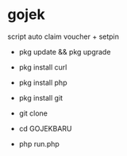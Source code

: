 # gojek
script auto claim voucher + setpin


- pkg update && pkg upgrade

- pkg install curl

- pkg install php

- pkg install git

- git clone

- cd GOJEKBARU

- php run.php
